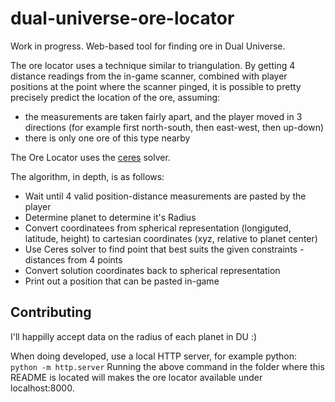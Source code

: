 # dual-universe-ore-locator

Work in progress. Web-based tool for finding ore in Dual Universe.

The ore locator uses a technique similar to triangulation. By getting 4 distance readings from the in-game scanner, combined with player positions at the point where the scanner pinged, it is possible to pretty precisely predict the location of the ore, assuming:
- the measurements are taken fairly apart, and the player moved in 3 directions (for example first north-south, then east-west, then up-down) 
- there is only one ore of this type nearby

The Ore Locator uses the [ceres] solver. 

The algorithm, in depth, is as follows:
- Wait until 4 valid position-distance measurements are pasted by the player
- Determine planet to determine it's Radius
- Convert coordinatees from spherical representation (longiguted, latitude, height) to cartesian coordinates (xyz, relative to planet center)
- Use Ceres solver to find point that best suits the given constraints - distances from 4 points
- Convert solution coordinates back to spherical representation
- Print out a position that can be pasted in-game

## Contributing

I'll happilly accept data on the radius of each planet in DU :)

When doing developed, use a local HTTP server, for example python:
```python -m http.server```
Running the above command in the folder where this README is located will makes the ore locator available under localhost:8000.


   [ceres]: <http://nodejs.org>